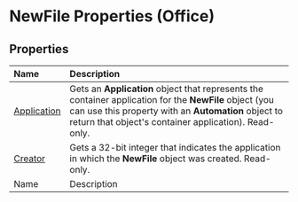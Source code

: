 
# NewFile Properties (Office)

## Properties



|**Name**|**Description**|
|:-----|:-----|
| [Application](3ef429d3-12a6-cc81-4e31-72e496bba2c6.md)|Gets an  **Application** object that represents the container application for the **NewFile** object (you can use this property with an **Automation** object to return that object's container application). Read-only.|
| [Creator](86305588-d165-f72d-c38b-5bf5449810ef.md)|Gets a 32-bit integer that indicates the application in which the  **NewFile** object was created. Read-only.|
|Name|Description|
